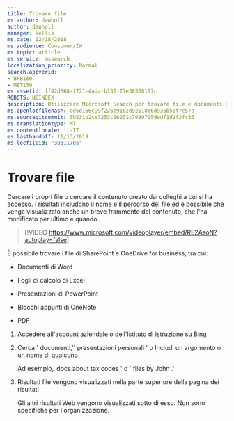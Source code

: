 ```yaml
---
title: Trovare file
ms.author: dawholl
author: dawholl
manager: kellis
ms.date: 12/18/2018
ms.audience: Consumer/IW
ms.topic: article
ms.service: mssearch
localization_priority: Normal
search.appverid:
- BFB160
- MET150
ms.assetid: ff42d668-f721-4ada-b130-77e38508197c
ROBOTS: NOINDEX
description: Utilizzare Microsoft Search per trovare file e documenti di Office e le informazioni che verranno visualizzate
ms.openlocfilehash: cd6d166c99f226b9182d9201866d936b58f7c57a
ms.sourcegitcommit: 6b531b2ce7253c16251c7089795dedf1d2f3fc33
ms.translationtype: MT
ms.contentlocale: it-IT
ms.lasthandoff: 11/13/2019
ms.locfileid: "38311705"
---
```

# <a name="find-files"></a>Trovare file

Cercare i propri file o cercare il contenuto creato dai colleghi a cui si ha accesso. I risultati includono il nome e il percorso del file ed è possibile che venga visualizzato anche un breve frammento del contenuto, che l'ha modificato per ultimo e quando.
  
> [!VIDEO https://www.microsoft.com/videoplayer/embed/RE2AsoN?autoplay=false]
  
È possibile trovare i file di SharePoint e OneDrive for business, tra cui:
  
- Documenti di Word
    
- Fogli di calcolo di Excel
    
- Presentazioni di PowerPoint
    
- Blocchi appunti di OneNote
    
- PDF
    
1. Accedere all'account aziendale o dell'Istituto di istruzione su Bing
    
2. Cerca ' documenti,'' presentazioni personali ' o Includi un argomento o un nome di qualcuno
    
    Ad esempio,' docs about tax codes ' o ' files by John .'
    
3. Risultati file vengono visualizzati nella parte superiore della pagina dei risultati
    
    Gli altri risultati Web vengono visualizzati sotto di esso. Non sono specifiche per l'organizzazione.


